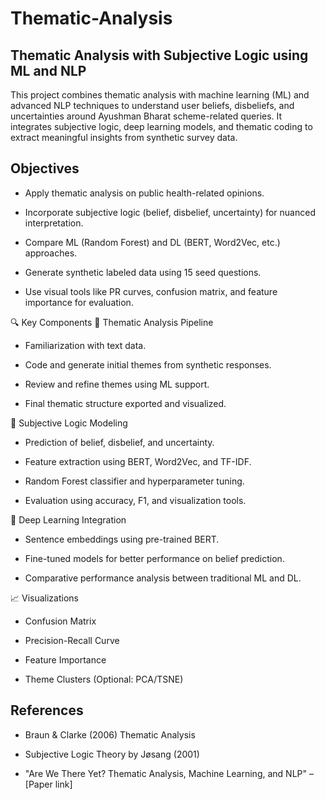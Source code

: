 # Thematic-Analysis
## Thematic Analysis with Subjective Logic using ML and NLP
This project combines thematic analysis with machine learning (ML) and advanced NLP techniques to understand user beliefs, disbeliefs, and uncertainties around Ayushman Bharat scheme-related queries. It integrates subjective logic, deep learning models, and thematic coding to extract meaningful insights from synthetic survey data.

##  Objectives
- Apply thematic analysis on public health-related opinions.

- Incorporate subjective logic (belief, disbelief, uncertainty) for nuanced interpretation.

- Compare ML (Random Forest) and DL (BERT, Word2Vec, etc.) approaches.

- Generate synthetic labeled data using 15 seed questions.

- Use visual tools like PR curves, confusion matrix, and feature importance for evaluation.
  

🔍 Key Components
🧠 Thematic Analysis Pipeline
- Familiarization with text data.

- Code and generate initial themes from synthetic responses.

- Review and refine themes using ML support.

- Final thematic structure exported and visualized.

🧮 Subjective Logic Modeling
- Prediction of belief, disbelief, and uncertainty.

- Feature extraction using BERT, Word2Vec, and TF-IDF.

- Random Forest classifier and hyperparameter tuning.

- Evaluation using accuracy, F1, and visualization tools.

🤖 Deep Learning Integration
- Sentence embeddings using pre-trained BERT.

- Fine-tuned models for better performance on belief prediction.

- Comparative performance analysis between traditional ML and DL.

📈 Visualizations
- Confusion Matrix

- Precision-Recall Curve

- Feature Importance

- Theme Clusters (Optional: PCA/TSNE)

##  References
- Braun & Clarke (2006) Thematic Analysis

- Subjective Logic Theory by Jøsang (2001)

- "Are We There Yet? Thematic Analysis, Machine Learning, and NLP" – [Paper link]

